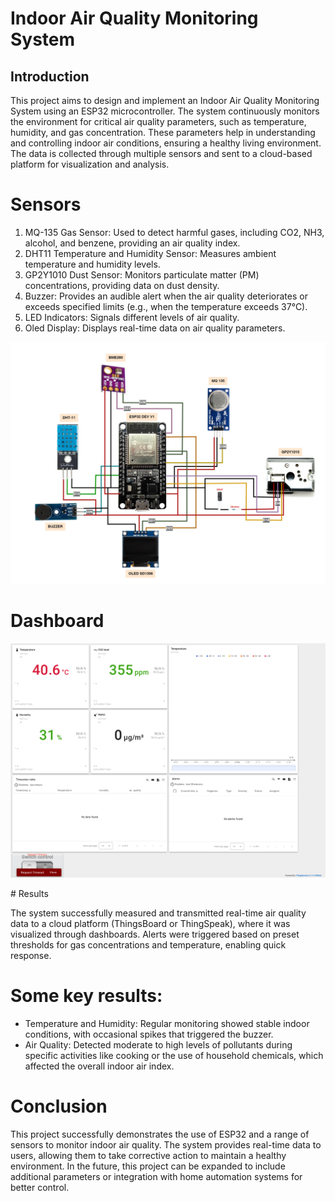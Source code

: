 # Indoor Air Quality Monitoring System

## Introduction

This project aims to design and implement an Indoor Air Quality Monitoring System using an ESP32 microcontroller. The system continuously monitors the environment for critical air quality parameters, such as temperature, humidity, and gas concentration. These parameters help in understanding and controlling indoor air conditions, ensuring a healthy living environment. The data is collected through multiple sensors and sent to a cloud-based platform for visualization and analysis.

# Sensors

1. MQ-135 Gas Sensor: Used to detect harmful gases, including CO2, NH3, alcohol, and benzene, providing an air quality index.
2. DHT11 Temperature and Humidity Sensor: Measures ambient temperature and humidity levels.
3. GP2Y1010 Dust Sensor: Monitors particulate matter (PM) concentrations, providing data on dust density.
4. Buzzer: Provides an audible alert when the air quality deteriorates or exceeds specified limits (e.g., when the temperature exceeds 37°C).
5. LED Indicators: Signals different levels of air quality.
6. Oled Display: Displays real-time data on air quality parameters.
<p align="center">
  <img src="./img/so-do-mach.jpg" alt="" width="800">
</p>

# Dashboard

<p align="center">
  <img src="./img/thingsboard.png" alt="" width="800">
</p>
# Results

The system successfully measured and transmitted real-time air quality data to a cloud platform (ThingsBoard or ThingSpeak), where it was visualized through dashboards. Alerts were triggered based on preset thresholds for gas concentrations and temperature, enabling quick response.

# Some key results:

- Temperature and Humidity: Regular monitoring showed stable indoor conditions, with occasional spikes that triggered the buzzer.
- Air Quality: Detected moderate to high levels of pollutants during specific activities like cooking or the use of household chemicals, which affected the overall indoor air index.

# Conclusion

This project successfully demonstrates the use of ESP32 and a range of sensors to monitor indoor air quality. The system provides real-time data to users, allowing them to take corrective action to maintain a healthy environment. In the future, this project can be expanded to include additional parameters or integration with home automation systems for better control.
